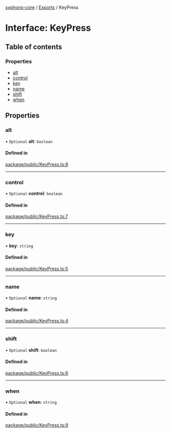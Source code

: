 [syphonx-core](../README.md) / [Exports](../modules.md) / KeyPress

# Interface: KeyPress

## Table of contents

### Properties

- [alt](KeyPress.md#alt)
- [control](KeyPress.md#control)
- [key](KeyPress.md#key)
- [name](KeyPress.md#name)
- [shift](KeyPress.md#shift)
- [when](KeyPress.md#when)

## Properties

### alt

• `Optional` **alt**: `boolean`

#### Defined in

[package/public/KeyPress.ts:8](https://github.com/dtempx/syphonx-core/blob/6c56ba7/package/public/KeyPress.ts#L8)

___

### control

• `Optional` **control**: `boolean`

#### Defined in

[package/public/KeyPress.ts:7](https://github.com/dtempx/syphonx-core/blob/6c56ba7/package/public/KeyPress.ts#L7)

___

### key

• **key**: `string`

#### Defined in

[package/public/KeyPress.ts:5](https://github.com/dtempx/syphonx-core/blob/6c56ba7/package/public/KeyPress.ts#L5)

___

### name

• `Optional` **name**: `string`

#### Defined in

[package/public/KeyPress.ts:4](https://github.com/dtempx/syphonx-core/blob/6c56ba7/package/public/KeyPress.ts#L4)

___

### shift

• `Optional` **shift**: `boolean`

#### Defined in

[package/public/KeyPress.ts:6](https://github.com/dtempx/syphonx-core/blob/6c56ba7/package/public/KeyPress.ts#L6)

___

### when

• `Optional` **when**: `string`

#### Defined in

[package/public/KeyPress.ts:9](https://github.com/dtempx/syphonx-core/blob/6c56ba7/package/public/KeyPress.ts#L9)
